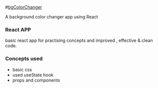 #[bgColorChanger](https://bg-color-changer-sandy.vercel.app/)

A background color changer app using React

### React APP
basic react app for practising concepts and improved , effective & clean code.

### Concepts used
- basic css
- used useState hook
- props and components

